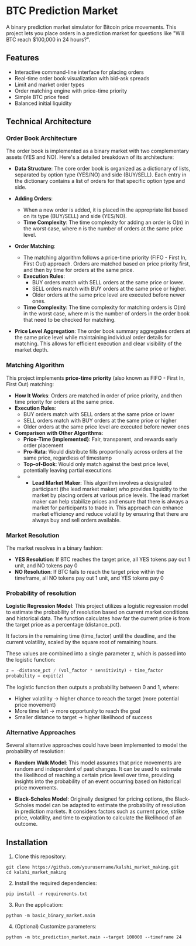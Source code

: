 # BTC Prediction Market

A binary prediction market simulator for Bitcoin price movements. This project lets you place orders in a prediction market for questions like "Will BTC reach $100,000 in 24 hours?".

## Features

- Interactive command-line interface for placing orders
- Real-time order book visualization with bid-ask spreads
- Limit and market order types
- Order matching engine with price-time priority
- Simple BTC price feed
- Balanced initial liquidity 

## Technical Architecture

### Order Book Architecture

The order book is implemented as a binary market with two complementary assets (YES and NO). Here's a detailed breakdown of its architecture:

- **Data Structure**: The core order book is organized as a dictionary of lists, separated by option type (YES/NO) and side (BUY/SELL). Each entry in the dictionary contains a list of orders for that specific option type and side.

- **Adding Orders**:
  - When a new order is added, it is placed in the appropriate list based on its type (BUY/SELL) and side (YES/NO).
  - **Time Complexity**: The time complexity for adding an order is O(n) in the worst case, where n is the number of orders at the same price level.

- **Order Matching**:
  - The matching algorithm follows a price-time priority (FIFO - First In, First Out) approach. Orders are matched based on price priority first, and then by time for orders at the same price.
  - **Execution Rules**:
    - BUY orders match with SELL orders at the same price or lower.
    - SELL orders match with BUY orders at the same price or higher.
    - Older orders at the same price level are executed before newer ones.
  - **Time Complexity**: The time complexity for matching orders is O(m) in the worst case, where m is the number of orders in the order book that need to be checked for matching.

- **Price Level Aggregation**: The order book summary aggregates orders at the same price level while maintaining individual order details for matching. This allows for efficient execution and clear visibility of the market depth.

### Matching Algorithm

This project implements **price-time priority** (also known as FIFO - First In, First Out) matching:

- **How It Works**: Orders are matched in order of price priority, and then time priority for orders at the same price.
- **Execution Rules**:
  - BUY orders match with SELL orders at the same price or lower
  - SELL orders match with BUY orders at the same price or higher
  - Older orders at the same price level are executed before newer ones
- **Comparison with Other Algorithms**:
  - **Price-Time (implemented)**: Fair, transparent, and rewards early order placement
  - **Pro-Rata**: Would distribute fills proportionally across orders at the same price, regardless of timestamp
  - **Top-of-Book**: Would only match against the best price level, potentially leaving partial executions
  - - **Lead Market Maker**: This algorithm involves a designated participant (the lead market maker) who provides liquidity to the market by placing orders at various price levels. The lead market maker can help stabilize prices and ensure that there is always a market for participants to trade in. This approach can enhance market efficiency and reduce volatility by ensuring that there are always buy and sell orders available.

### Market Resolution

The market resolves in a binary fashion:

- **YES Resolution**: If BTC reaches the target price, all YES tokens pay out 1 unit, and NO tokens pay 0
- **NO Resolution**: If BTC fails to reach the target price within the timeframe, all NO tokens pay out 1 unit, and YES tokens pay 0

### Probability of resolution

**Logistic Regression Model**: This project utilizes a logistic regression model to estimate the probability of resolution based on current market conditions and historical data. The function calculates how far the current price is from the target price as a percentage (distance_pct).

It factors in the remaining time (time_factor) until the deadline, and the current volatility, scaled by the square root of remaining hours.

These values are combined into a single parameter z, which is passed into the logistic function:

```python
z = -distance_pct / (vol_factor * sensitivity) + time_factor
probability = expit(z)
```

The logistic function then outputs a probability between 0 and 1, where:
   - Higher volatility → higher chance to reach the target (more potential price movement)
   - More time left → more opportunity to reach the goal
   - Smaller distance to target → higher likelihood of success

### Alternative Approaches

Several alternative approaches could have been implemented to model the probability of resolution:

- **Random Walk Model**: This model assumes that price movements are random and independent of past changes. It can be used to estimate the likelihood of reaching a certain price level over time, providing insights into the probability of an event occurring based on historical price movements.

- **Black-Scholes Model**: Originally designed for pricing options, the Black-Scholes model can be adapted to estimate the probability of resolution in prediction markets. It considers factors such as current price, strike price, volatility, and time to expiration to calculate the likelihood of an outcome.

## Installation

1. Clone this repository:
```
git clone https://github.com/yourusername/kalshi_market_making.git
cd kalshi_market_making
```
2. Install the required dependencies:
```
pip install -r requirements.txt
```
3. Run the application: 
```
python -m basic_binary_market.main
```
4. (Optional) Customize parameters:
```
python -m btc_prediction_market.main --target 100000 --timeframe 24
```